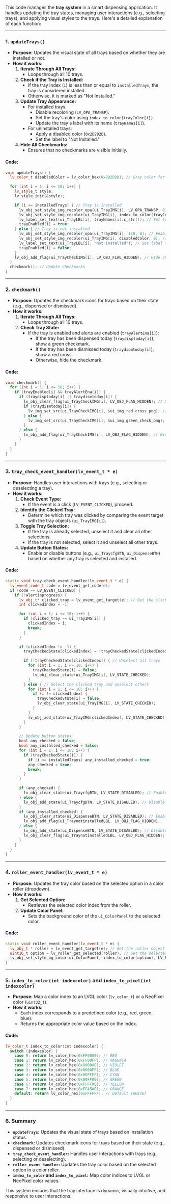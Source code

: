 This code manages the **tray system** in a smart dispensing application. It handles updating the tray states, managing user interactions (e.g., selecting trays), and applying visual styles to the trays. Here's a detailed explanation of each function:

---

### **1. `updateTrays()`**
- **Purpose:** Updates the visual state of all trays based on whether they are installed or not.
- **How it works:**
  1. **Iterate Through All Trays:**
     - Loops through all 10 trays.
  2. **Check if the Tray is Installed:**
     - If the tray index (`i`) is less than or equal to `installedTrays`, the tray is considered installed.
     - Otherwise, it is marked as "Not Installed."
  3. **Update Tray Appearance:**
     - For installed trays:
       - Disable recoloring (`LV_OPA_TRANSP`).
       - Set the tray's color using `index_to_color(trayColor[i])`.
       - Update the tray's label with its name (`trayNames[i]`).
     - For uninstalled trays:
       - Apply a disabled color (`0x2D2D2D`).
       - Set the label to "Not Installed."
  4. **Hide All Checkmarks:**
     - Ensures that no checkmarks are visible initially.

#### **Code:**
```cpp
void updateTrays() {
  lv_color_t disabledColor = lv_color_hex(0x2D2D2D); // Gray color for disabled trays

  for (int i = 1; i <= 10; i++) {
    lv_style_t style;
    lv_style_init(&style);

    if (i <= installedTrays) { // Tray is installed
      lv_obj_set_style_img_recolor_opa(ui_TrayIMG[i], LV_OPA_TRANSP, 0); // Disable recoloring
      lv_obj_set_style_img_recolor(ui_TrayIMG[i], index_to_color(trayColor[i]), 0); // Set tray color
      lv_label_set_text(ui_TrayLBL[i], trayNames[i].c_str()); // Set tray name
      trayEnabled[i] = true;
    } else { // Tray is not installed
      lv_obj_set_style_img_recolor_opa(ui_TrayIMG[i], 150, 0); // Enable recoloring
      lv_obj_set_style_img_recolor(ui_TrayIMG[i], disabledColor, 0); // Apply disabled color
      lv_label_set_text(ui_TrayLBL[i], "Not Installed"); // Set label to "Not Installed"
      trayEnabled[i] = false;
    }
    lv_obj_add_flag(ui_TrayCheckIMG[i], LV_OBJ_FLAG_HIDDEN); // Hide checkmarks
  }
  checkmark(); // Update checkmarks
}
```

---

### **2. `checkmark()`**
- **Purpose:** Updates the checkmark icons for trays based on their state (e.g., dispensed or dismissed).
- **How it works:**
  1. **Iterate Through All Trays:**
     - Loops through all 10 trays.
  2. **Check Tray State:**
     - If the tray is enabled and alerts are enabled (`trayAlertEna[i]`):
       - If the tray has been dispensed today (`traydisptoday[i]`), show a green checkmark.
       - If the tray has been dismissed today (`traydismtoday[i]`), show a red cross.
       - Otherwise, hide the checkmark.

#### **Code:**
```cpp
void checkmark() {
  for (int i = 1; i <= 10; i++) {
    if (trayEnabled[i] && trayAlertEna[i]) {
      if (traydisptoday[i] || traydismtoday[i]) {
        lv_obj_clear_flag(ui_TrayCheckIMG[i], LV_OBJ_FLAG_HIDDEN); // Show checkmark
        if (traydismtoday[i]) {
          lv_img_set_src(ui_TrayCheckIMG[i], &ui_img_red_cross_png); // Red cross for dismissed
        } else {
          lv_img_set_src(ui_TrayCheckIMG[i], &ui_img_green_check_png); // Green check for dispensed
        }
      } else {
        lv_obj_add_flag(ui_TrayCheckIMG[i], LV_OBJ_FLAG_HIDDEN); // Hide checkmark
      }
    }
  }
}
```

---

### **3. `tray_check_event_handler(lv_event_t * e)`**
- **Purpose:** Handles user interactions with trays (e.g., selecting or deselecting a tray).
- **How it works:**
  1. **Check Event Type:**
     - If the event is a click (`LV_EVENT_CLICKED`), proceed.
  2. **Identify the Clicked Tray:**
     - Determine which tray was clicked by comparing the event target with the tray objects (`ui_TrayIMG[i]`).
  3. **Toggle Tray Selection:**
     - If the tray is already selected, unselect it and clear all other selections.
     - If the tray is not selected, select it and unselect all other trays.
  4. **Update Button States:**
     - Enable or disable buttons (e.g., `ui_TraycfgBTN`, `ui_DispenseBTN`) based on whether any tray is selected and installed.

#### **Code:**
```cpp
static void tray_check_event_handler(lv_event_t * e) {
  lv_event_code_t code = lv_event_get_code(e);
  if (code == LV_EVENT_CLICKED) {
    if (!alertinprogress) {
      lv_obj_t* clicked_tray = lv_event_get_target(e); // Get the clicked tray
      int clickedIndex = -1;

      for (int i = 1; i <= 10; i++) {
        if (clicked_tray == ui_TrayIMG[i]) {
          clickedIndex = i;
          break;
        }
      }

      if (clickedIndex != -1) {
        trayCheckedState[clickedIndex] = !trayCheckedState[clickedIndex]; // Toggle selection

        if (!trayCheckedState[clickedIndex]) { // Unselect all trays
          for (int i = 1; i <= 10; i++) {
            trayCheckedState[i] = false;
            lv_obj_clear_state(ui_TrayIMG[i], LV_STATE_CHECKED);
          }
        } else { // Select the clicked tray and unselect others
          for (int i = 1; i <= 10; i++) {
            if (i != clickedIndex) {
              trayCheckedState[i] = false;
              lv_obj_clear_state(ui_TrayIMG[i], LV_STATE_CHECKED);
            }
          }
          lv_obj_add_state(ui_TrayIMG[clickedIndex], LV_STATE_CHECKED); // Highlight selected tray
        }
      }

      // Update button states
      bool any_checked = false;
      bool any_installed_checked = false;
      for (int i = 1; i <= 10; i++) {
        if (trayCheckedState[i]) {
          if (i <= installedTrays) any_installed_checked = true;
          any_checked = true;
          break;
        }
      }

      if (any_checked) {
        lv_obj_clear_state(ui_TraycfgBTN, LV_STATE_DISABLED); // Enable tray config button
      } else {
        lv_obj_add_state(ui_TraycfgBTN, LV_STATE_DISABLED); // Disable tray config button
      }
      if (any_installed_checked) {
        lv_obj_clear_state(ui_DispenseBTN, LV_STATE_DISABLED); // Enable dispense button
        lv_obj_add_flag(ui_TraynotinstalledLBL, LV_OBJ_FLAG_HIDDEN);
      } else {
        lv_obj_add_state(ui_DispenseBTN, LV_STATE_DISABLED); // Disable dispense button
        lv_obj_clear_flag(ui_TraynotinstalledLBL, LV_OBJ_FLAG_HIDDEN);
      }
    }
  }
}
```

---

### **4. `roller_event_handler(lv_event_t * e)`**
- **Purpose:** Updates the tray color based on the selected option in a color roller (dropdown).
- **How it works:**
  1. **Get Selected Option:**
     - Retrieves the selected color index from the roller.
  2. **Update Color Panel:**
     - Sets the background color of the `ui_ColorPanel` to the selected color.

#### **Code:**
```cpp
static void roller_event_handler(lv_event_t * e) {
  lv_obj_t * roller = lv_event_get_target(e); // Get the roller object
  uint16_t option = lv_roller_get_selected(roller); // Get the selected option
  lv_obj_set_style_bg_color(ui_ColorPanel, index_to_color(option), LV_PART_MAIN); // Update color panel
}
```

---

### **5. `index_to_color(int indexcolor)` and `index_to_pixel(int indexcolor)`**
- **Purpose:** Map a color index to an LVGL color (`lv_color_t`) or a NeoPixel color (`uint32_t`).
- **How it works:**
  - Each index corresponds to a predefined color (e.g., red, green, blue).
  - Returns the appropriate color value based on the index.

#### **Code:**
```cpp
lv_color_t index_to_color(int indexcolor) {
  switch (indexcolor) {
    case 0: return lv_color_hex(0xFF0000); // RED
    case 1: return lv_color_hex(0xFF00FF); // MAGENTA
    case 2: return lv_color_hex(0x800080); // VIOLET
    case 3: return lv_color_hex(0x0000FF); // BLUE
    case 4: return lv_color_hex(0x00FFFF); // CYAN
    case 5: return lv_color_hex(0x00FF00); // GREEN
    case 6: return lv_color_hex(0xFFFF00); // YELLOW
    case 7: return lv_color_hex(0xFFA500); // ORANGE
    default: return lv_color_hex(0xFFFFFF); // Default (WHITE)
  }
}
```

---

### **6. Summary**
- **`updateTrays`:** Updates the visual state of trays based on installation status.
- **`checkmark`:** Updates checkmark icons for trays based on their state (e.g., dispensed or dismissed).
- **`tray_check_event_handler`:** Handles user interactions with trays (e.g., selecting or deselecting).
- **`roller_event_handler`:** Updates the tray color based on the selected option in a color roller.
- **`index_to_color` and `index_to_pixel`:** Map color indices to LVGL or NeoPixel color values.

This system ensures that the tray interface is dynamic, visually intuitive, and responsive to user interactions.
